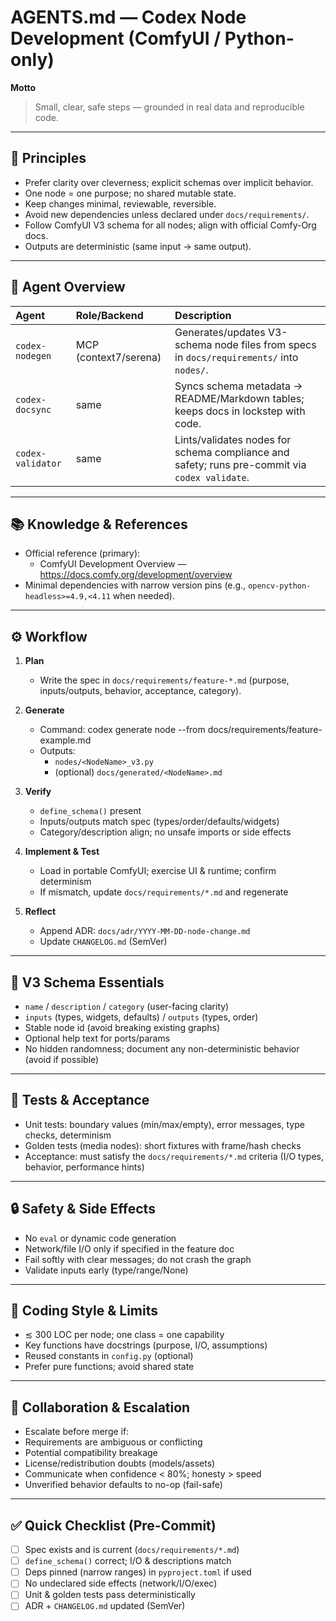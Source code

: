 # AGENTS.md — Codex Node Development (ComfyUI / Python-only)

**Motto**

> Small, clear, safe steps — grounded in real data and reproducible code.

---

## 🧭 Principles

- Prefer clarity over cleverness; explicit schemas over implicit behavior.
- One node = one purpose; no shared mutable state.
- Keep changes minimal, reviewable, reversible.
- Avoid new dependencies unless declared under `docs/requirements/`.
- Follow ComfyUI V3 schema for all nodes; align with official Comfy-Org docs.
- Outputs are deterministic (same input → same output).

---

## 🧩 Agent Overview

| Agent             | Role/Backend          | Description                                                                                     |
| :---------------- | :-------------------- | :---------------------------------------------------------------------------------------------- |
| `codex-nodegen`   | MCP (context7/serena) | Generates/updates V3-schema node files from specs in `docs/requirements/` into `nodes/`.       |
| `codex-docsync`   | same                  | Syncs schema metadata → README/Markdown tables; keeps docs in lockstep with code.              |
| `codex-validator` | same                  | Lints/validates nodes for schema compliance and safety; runs pre-commit via `codex validate`.  |

---

## 📚 Knowledge & References

- Official reference (primary):  
  - ComfyUI Development Overview — https://docs.comfy.org/development/overview
- Minimal dependencies with narrow version pins (e.g., `opencv-python-headless>=4.9,<4.11` when needed).

---

## ⚙️ Workflow

1) **Plan**  
   - Write the spec in `docs/requirements/feature-*.md` (purpose, inputs/outputs, behavior, acceptance, category).

2) **Generate**  
   - Command: codex generate node --from docs/requirements/feature-example.md
   - Outputs:
     - `nodes/<NodeName>_v3.py`  
     - (optional) `docs/generated/<NodeName>.md`

3) **Verify**  
    - `define_schema()` present  
    - Inputs/outputs match spec (types/order/defaults/widgets)  
    - Category/description align; no unsafe imports or side effects

4) **Implement & Test**  
    - Load in portable ComfyUI; exercise UI & runtime; confirm determinism  
    - If mismatch, update `docs/requirements/*.md` and regenerate

5) **Reflect**  
    - Append ADR: `docs/adr/YYYY-MM-DD-node-change.md`  
    - Update `CHANGELOG.md` (SemVer)

---

## 🧱 V3 Schema Essentials

- `name` / `description` / `category` (user-facing clarity)
- `inputs` (types, widgets, defaults) / `outputs` (types, order)
- Stable node id (avoid breaking existing graphs)
- Optional help text for ports/params
- No hidden randomness; document any non-deterministic behavior (avoid if possible)

---

## 🧪 Tests & Acceptance

- Unit tests: boundary values (min/max/empty), error messages, type checks, determinism
- Golden tests (media nodes): short fixtures with frame/hash checks
- Acceptance: must satisfy the `docs/requirements/*.md` criteria (I/O types, behavior, performance hints)

---

## 🔒 Safety & Side Effects

- No `eval` or dynamic code generation
- Network/file I/O only if specified in the feature doc
- Fail softly with clear messages; do not crash the graph
- Validate inputs early (type/range/None)

---

## 🧰 Coding Style & Limits

- ≲ 300 LOC per node; one class = one capability
- Key functions have docstrings (purpose, I/O, assumptions)
- Reused constants in `config.py` (optional)
- Prefer pure functions; avoid shared state

---

## 🤝 Collaboration & Escalation

- Escalate before merge if:
- Requirements are ambiguous or conflicting
- Potential compatibility breakage
- License/redistribution doubts (models/assets)
- Communicate when confidence < 80%; honesty > speed
- Unverified behavior defaults to no-op (fail-safe)

---

## ✅ Quick Checklist (Pre-Commit)

- [ ] Spec exists and is current (`docs/requirements/*.md`)
- [ ] `define_schema()` correct; I/O & descriptions match
- [ ] Deps pinned (narrow ranges) in `pyproject.toml` if used
- [ ] No undeclared side effects (network/I/O/exec)
- [ ] Unit & golden tests pass deterministically
- [ ] ADR + `CHANGELOG.md` updated (SemVer)
